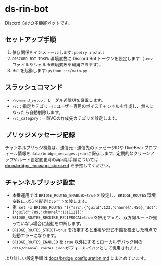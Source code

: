 # ds-rin-bot

Discord 向けの多機能ボットです。

## セットアップ手順

1. 依存関係をインストールします: `poetry install`
2. `DISCORD_BOT_TOKEN` 環境変数に Discord Bot トークンを設定します（`.env` ファイルやシェルの環境変数を利用できます）。
3. Bot を起動します: `python src/main.py`

## スラッシュコマンド

- `/command_setup` : モーダル送信UIを設置します。
- `/vc` : 指定カテゴリーにユーザー専用のボイスチャンネルを作成し、無人になったら自動削除します。
- `/vc_category` : 一時VCの作成先カテゴリを設定します。

## ブリッジメッセージ記録

チャンネルブリッジ機能は、送信元・送信先のメッセージIDや DiceBear プロフィール情報を `data/bridge_messages.json` に保存します。定期的なクリーンアップやルート設定変更時の再同期手順については [docs/bridge_message_store.md](docs/bridge_message_store.md) を参照してください。

## チャンネルブリッジ設定

- 本番運用では `BRIDGE_ROUTES_ENABLED=true` を設定し、`BRIDGE_ROUTES` 環境変数に JSON 配列でルートを渡します。
- 例: `set -x BRIDGE_ROUTES '[{"src":{"guild":123,"channel":456},"dst":{"guild":789,"channel":101112}}]'`
- `BRIDGE_ROUTES_REQUIRE_RECIPROCAL=true` を併用すると、双方向ルートが揃っていない場合に起動を中断します。
- `BRIDGE_ROUTES_STRICT=true` を指定すると重複や形式不備を検出した時点で起動エラーになります。
- `BRIDGE_ROUTES_ENABLED` を `true` 以外にするとローカルデバッグ用の `data/channel_routes.json` がフォールバックとして使用されます。

より詳しい設定手順は [docs/bridge_configuration.md](docs/bridge_configuration.md) にまとめています。
